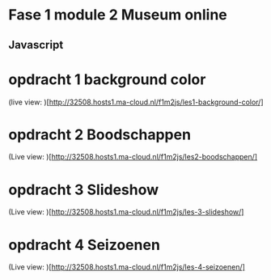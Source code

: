 # Fase 1 module 2 Museum online
## Javascript

# opdracht 1 background color
(live view: )[http://32508.hosts1.ma-cloud.nl/f1m2js/les1-background-color/]

# opdracht 2 Boodschappen
(Live view: )[http://32508.hosts1.ma-cloud.nl/f1m2js/les2-boodschappen/]

# opdracht 3 Slideshow
(Live view: )[http://32508.hosts1.ma-cloud.nl/f1m2js/les-3-slideshow/]

# opdracht 4 Seizoenen
(Live view: )[http://32508.hosts1.ma-cloud.nl/f1m2js/les-4-seizoenen/]